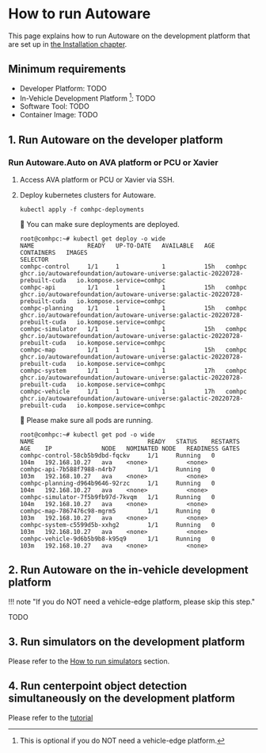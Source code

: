 # How to run Autoware

This page explains how to run Autoware on the development platform that are set up in [the Installation chapter](../installation/index.md).

## Minimum requirements

- Developer Platform: TODO
- In-Vehicle Development Platform [^1]: TODO
- Software Tool: TODO
- Container Image: TODO

[^1]: This is optional if you do NOT need a vehicle-edge platform.

## 1. Run Autoware on the developer platform

### Run Autoware.Auto on AVA platform or PCU or Xavier

1. Access AVA platform or PCU or Xavier via SSH.

1. Deploy kubernetes clusters for Autoware.

   ```console
   kubectl apply -f comhpc-deployments
   ```

   :speech_balloon: You can make sure deployments are deployed.

   ```console
   root@comhpc:~# kubectl get deploy -o wide
   NAME               READY   UP-TO-DATE   AVAILABLE   AGE   CONTAINERS   IMAGES                                                                         SELECTOR
   comhpc-control     1/1     1            1           15h   comhpc       ghcr.io/autowarefoundation/autoware-universe:galactic-20220728-prebuilt-cuda   io.kompose.service=comhpc
   comhpc-api         1/1     1            1           15h   comhpc       ghcr.io/autowarefoundation/autoware-universe:galactic-20220728-prebuilt-cuda   io.kompose.service=comhpc
   comhpc-planning    1/1     1            1           15h   comhpc       ghcr.io/autowarefoundation/autoware-universe:galactic-20220728-prebuilt-cuda   io.kompose.service=comhpc
   comhpc-simulator   1/1     1            1           15h   comhpc       ghcr.io/autowarefoundation/autoware-universe:galactic-20220728-prebuilt-cuda   io.kompose.service=comhpc
   comhpc-map         1/1     1            1           15h   comhpc       ghcr.io/autowarefoundation/autoware-universe:galactic-20220728-prebuilt-cuda   io.kompose.service=comhpc
   comhpc-system      1/1     1            1           17h   comhpc       ghcr.io/autowarefoundation/autoware-universe:galactic-20220728-prebuilt-cuda   io.kompose.service=comhpc
   comhpc-vehicle     1/1     1            1           17h   comhpc       ghcr.io/autowarefoundation/autoware-universe:galactic-20220728-prebuilt-cuda   io.kompose.service=comhpc
   ```

   :speech_balloon: Please make sure all pods are running.

   ```console
   root@comhpc:~# kubectl get pod -o wide
   NAME                                READY   STATUS    RESTARTS   AGE    IP              NODE   NOMINATED NODE   READINESS GATES
   comhpc-control-58cb5b9dbd-fqckv     1/1     Running   0          104m   192.168.10.27   ava    <none>           <none>
   comhpc-api-7b588f7988-n4rb7         1/1     Running   0          103m   192.168.10.27   ava    <none>           <none>
   comhpc-planning-d964b9646-92rzc     1/1     Running   0          104m   192.168.10.27   ava    <none>           <none>
   comhpc-simulator-7f5b9fb97d-7kvqm   1/1     Running   0          104m   192.168.10.27   ava    <none>           <none>
   comhpc-map-7867476c98-mgrm5         1/1     Running   0          103m   192.168.10.27   ava    <none>           <none>
   comhpc-system-c5599d5b-xxhg2        1/1     Running   0          103m   192.168.10.27   ava    <none>           <none>
   comhpc-vehicle-9d6b5b9b8-k95q9      1/1     Running   0          103m   192.168.10.27   ava    <none>           <none>
   ```

## 2. Run Autoware on the in-vehicle development platform

!!! note "If you do NOT need a vehicle-edge platform, please skip this step."

TODO

## 3. Run simulators on the development platform

Please refer to the [How to run simulators](../how-to-run-simulators/index.md) section.

## 4. Run centerpoint object detection simultaneously on the development platform

Please refer to the [tutorial](https://github.com/autowarefoundation/autoware.universe/blob/main/perception/lidar_centerpoint/launch/centerpoint_vs_centerpoint-tiny/README.md)
